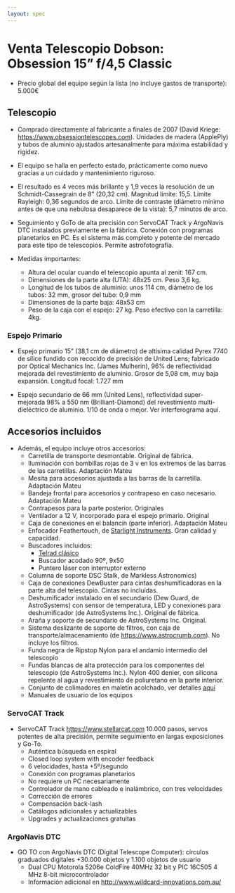 ```yaml
---
layout: spec
---
```


# Venta Telescopio Dobson: Obsession 15” f/4,5 Classic

* Precio global del equipo según la lista (no incluye gastos de transporte): 5.000€

## Telescopio

* Comprado directamente al fabricante a finales de 2007 (David Kriege: <https://www.obsessiontelescopes.com>). Unidades de madera (ApplePly) y tubos de aluminio ajustados artesanalmente para máxima estabilidad y rigidez.
* El equipo se halla en perfecto estado, prácticamente como nuevo gracias a un cuidado y mantenimiento riguroso.
* El resultado es 4 veces más brillante y 1,9 veces la resolución de un Schmidt-Cassegrain de 8” (20,32 cm). Magnitud límite: 15,5. Límite Rayleigh: 0,36 segundos de arco. Límite de contraste (diámetro mínimo antes de que una nebulosa desaparece de la vista): 5,7 minutos de arco.
* Seguimiento y GoTo de alta precisión con ServoCAT Track y ArgoNavis DTC instalados previamente en la fábrica. Conexión con programas planetarios en PC. Es el sistema más completo y potente del mercado para este tipo de telescopios. Permite astrofotografía.

* Medidas importantes:
  * Altura del ocular cuando el telescopio apunta al zenit: 167 cm.
  * Dimensiones de la parte alta (UTA): 48x25 cm. Peso 3,6 kg.
  * Longitud de los tubos de aluminio: unos 114 cm, diámetro de los tubos: 32 mm, grosor del tubo: 0,9 mm
  * Dimensiones de la parte baja: 48x53 cm
  * Peso de la caja con el espejo: 27 kg. Peso efectivo con la carretilla: 4kg.

### Espejo Primario
* Espejo primario 15” (38,1 cm de diámetro) de altísima calidad Pyrex 7740 de sílice fundido con recocido de precisión de United Lens; fabricado por Optical Mechanics Inc. (James Mulherin), 96% de reflectividad mejorada del revestimiento de aluminio. Grosor de 5,08 cm, muy baja expansión. Longitud focal: 1.727 mm

* Espejo secundario de 66 mm (United Lens), reflectividad super-mejorada 98% a 550 nm (Brilliant-Diamond) del revestimiento multi-dieléctrico de aluminio. 1/10 de onda o mejor. Ver interferograma aquí.

## Accesorios incluidos
* Además, el equipo incluye otros accesorios:
  * Carretilla de transporte desmontable. Original de fábrica.
  * Iluminación con bombillas rojas de 3 v en los extremos de las barras de las carretillas. Adaptación Mateu
  * Mesita para accesorios ajustada a las barras de la carretilla. Adaptación Mateu
  * Bandeja frontal para accesorios y contrapeso en caso necesario. Adaptación Mateu
  * Contrapesos para la parte posterior. Originales
  * Ventilador a 12 V, incorporado para el espejo primario. Original
  * Caja de conexiones en el balancín (parte inferior). Adaptación Mateu
  * Enfocador Feathertouch, de [Starlight Instruments](https://www.starlightinstruments.com/). Gran calidad y capacidad.
  * Buscadores incluidos:
    * [Telrad clásico](https://www.astroshop.es/visor-de-punto-rojo-y-de-proyeccion/telrad-buscador-de-proyeccion-de-con-base/p,5974)
    * Buscador acodado 90º, 9x50
    * Puntero láser con interruptor externo
  * Columna de soporte DSC Stalk, de Markless Astronomics)
  * Caja de conexiones DewBuster para cintas deshumificadoras en la parte alta del telescopio. Cintas no incluídas.
  * Deshumificador instalado en el secundario (Dew Guard, de AstroSystems) con sensor de temperatura, LED y conexiones para deshumificador (de AstroSystems Inc.). Original de fábrica.
  * Araña y soporte de secundario de AstroSystems Inc. Original.
  * Sistema deslizante de soporte de filtros, con caja de transporte/almacenamiento (de <https://www.astrocrumb.com>). No incluye los filtros.
  * Funda negra de Ripstop Nylon para el andamio intermedio del telescopio
  * Fundas blancas de alta protección para los componentes del telescopio (de AstroSystems Inc.). Nylon 400 denier, con silicona repelente al agua y revestimiento de poliuretano en la parte interior.
  * Conjunto de colimadores en maletín acolchado, ver detalles [aquí](colimadores.md)
  * Manuales de usuario de los equipos
  
### ServoCAT Track
  
* ServoCAT Track <https://www.stellarcat.com> 10.000 pasos, servos potentes de alta precisión, permite seguimiento en largas exposiciones y Go-To.
    * Auténtica búsqueda en espiral
    * Closed loop system with encoder feedback
    * 6 velocidades, hasta +5º/segundo
    * Conexión con programas planetarios
    * No requiere un PC necesariamente
    * Controlador de mano cableado e inalámbrico, con tres velocidades
    * Corrección de errores
    * Compensación back-lash
    * Catálogos adicionales y actualizables
    * Upgrades y actualizaciones gratuitas

### ArgoNavis DTC
  * GO TO con ArgoNavis DTC (Digital Telescope Computer): círculos graduados digitales +30.000 objetos y 1.100 objetos de usuario
    * Dual CPU Motorola 5206e ColdFire 40MHz 32 bit y PIC 16C505 4 MHz 8-bit microcontrolador
    * Información adicional en <http://www.wildcard-innovations.com.au/>
